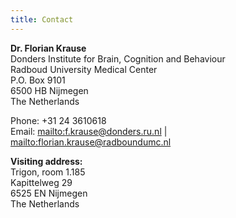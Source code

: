```yaml
---
title: Contact
---
```


**Dr. Florian Krause**  
Donders Institute for Brain, Cognition and Behaviour  
Radboud University Medical Center  
P.O. Box 9101  
6500 HB Nijmegen  
The Netherlands  

Phone: +31 24 3610618  
Email: [mailto:f.krause@donders.ru.nl](f.krause@donders.ru.nl) |
       [mailto:florian.krause@radboundumc.nl](florian.krause@radboundumc.nl)  

**Visiting address:**  
Trigon, room 1.185  
Kapittelweg 29  
6525 EN Nijmegen  
The Netherlands
